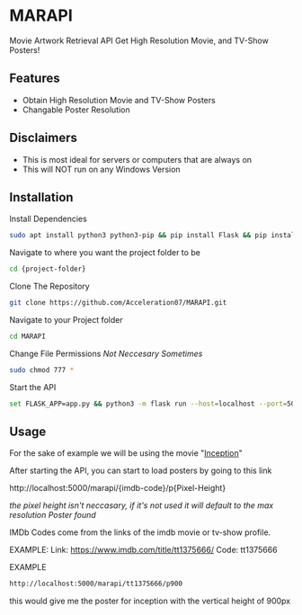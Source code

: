 # MARAPI
Movie Artwork Retrieval API
Get High Resolution Movie, and TV-Show Posters!


## Features

- Obtain High Resolution Movie and TV-Show Posters
- Changable Poster Resolution

## Disclaimers

- This is most ideal for servers or computers that are always on
- This will NOT run on any Windows Version

## Installation

Install Dependencies
```bash
sudo apt install python3 python3-pip && pip install Flask && pip install requests
```

Navigate to where you want the project folder to be
```bash
cd {project-folder}
```

Clone The Repository
```bash
git clone https://github.com/Acceleration07/MARAPI.git
```

Navigate to your Project folder
```bash
cd MARAPI
```

Change File Permissions *Not Neccesary Sometimes*
```bash
sudo chmod 777 *
```


Start the API
```bash
set FLASK_APP=app.py && python3 -m flask run --host=localhost --port=5000
```

## Usage

For the sake of example we will be using the movie "[Inception](https://www.imdb.com/title/tt1375666/)"

After starting the API, you can start to load posters by going to this link

http://localhost:5000/marapi/{imdb-code}/p{Pixel-Height}

*the pixel height isn't neccasary, if it's not used it will default to the max resolution Poster found*

IMDb Codes come from the links of the imdb movie or tv-show profile.

EXAMPLE:
Link: https://www.imdb.com/title/tt1375666/
Code: tt1375666

EXAMPLE
```bash
http://localhost:5000/marapi/tt1375666/p900
```
this would give me the poster for inception with the vertical height of 900px

